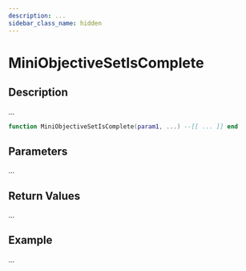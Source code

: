 ```yaml
---
description: ...
sidebar_class_name: hidden
---
```


# MiniObjectiveSetIsComplete

## Description

...

```lua
function MiniObjectiveSetIsComplete(param1, ...) --[[ ... ]] end
```

## Parameters

...

## Return Values

...

## Example

...

